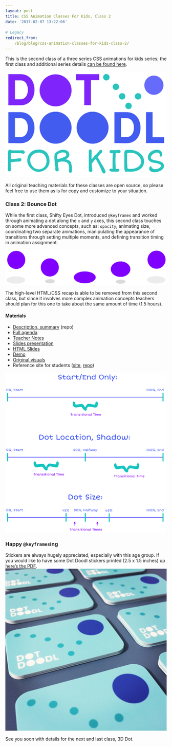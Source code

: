 ```yaml
---
layout: post
title: CSS Animation Classes For Kids, Class 2
date: '2017-02-07 13:22:06'

# Legacy
redirect_from:
    /blog/blog/css-animation-classes-for-kids-class-2/
---
```


This is the second class of a three series CSS animations for kids series; the first class and additional series details [can be found here](http://jonibologna.com/css-animation-classes-for-kids-class-1/).

![Dot Doodl logo](/content/2017/02/Screen-Shot-2017-01-20-at-7-23-38-PM.png)

All original teaching materials for these classes are open source, so please feel free to use them as is for copy and customize to your situation.

### Class 2: Bounce Dot
While the first class, Shifty Eyes Dot, introduced `@keyframes` and worked through animating a dot along the `x` and `y` axes, this second class touches on some more advanced concepts, such as: `opacity`, animating size, coordinating two separate animations, manipulating the appearance of transitions through setting multiple moments, and defining transition timing in animation assignment.  

![Bounce motion summary illustration](/content/2017/02/summary_2-01.png)

The high-level HTML/CSS recap is able to be removed from this second class, but since it involves more complex animation concepts teachers should plan for this one to take about the same amount of time (1.5 hours).

#### Materials

* [Description, summary](https://github.com/jonitrythall/dotdoodl-kid-classes) (repo)
* [Full agenda](https://docs.google.com/document/d/1MnEX15ES3zzLKcoE4lXyH_ut_bCCIyjVe8dwIOlp_yc/edit?usp=sharing)
* [Teacher Notes](https://docs.google.com/document/d/180tCBkWLGJw-M-oEj5G1MYPcWUlvnrTwniKlntMJkQc/edit)
* [Slides presentation](http://slides.com/jonibologna/intro-to-css-animation-2-kids#/)
* [HTML Slides](https://github.com/jonitrythall/dotdoodl-kid-classes/blob/master/class-two-slides.html)
* [Demo](http://codepen.io/jonitrythall/pen/xggROe)
* [Original visuals](https://github.com/jonitrythall/dotdoodl-kid-classes/tree/master/class2-original-visuals)
* Reference site for students ([site](http://www.dotdoodl.com/), [repo](https://github.com/jonitrythall/dotdoodl))

![Illustration showing animation timelines](/content/2017/02/unnamed.png)

### Happy `@keyframes`ing
Stickers are always hugely appreciated, especially with this age group. If you would like to have some Dot Doodl stickers printed (2.5 x 1.5 inches) up [here’s the PDF](https://github.com/jonitrythall/dotdoodl-kid-classes/blob/master/doodl-stickers.pdf).
![Dot Doodle stickers](/content/2017/02/IMG_5616.JPG)

See you soon with details for the next and last class, 3D Dot.
